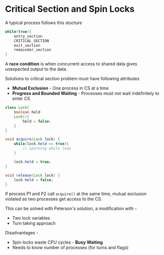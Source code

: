 # Critical Section and Spin Locks

A typical process follows this stucture 

```java
while(true){
    entry_section
    CRITICAL_SECTION
    exit_section
    remainder_section
}
```

A **race condition** is when concurrent access to shared data gives unexpected output to the data.

Solutions to critical section problem must have following attributes

* **Mutual Exclusion** - One process in CS at a time
* **Progress and Bounded Waiting** - Processes must not wait indefinitely to enter CS

```java
class Lock{
    boolean held
    Lock(){
        held = false;
    }
}

void acquire(Lock lock) {
    while(lock.held == true){
        // spinning while loop
    }

    lock.held = true;
}

void release(Lock lock) {
    lock.held = false;
}
```

If process P1 and P2 call `acquire()` at the same time, mutual exclusion violated as two processes get access to the CS.

This can be solved with Peterson's solution, a modification with -

* Two lock variables
* Turn taking approach

Disadvantages -

* Spin locks waste CPU cycles - **Busy Waiting**
* Needs to know number of processes \(for turns and flags\)



